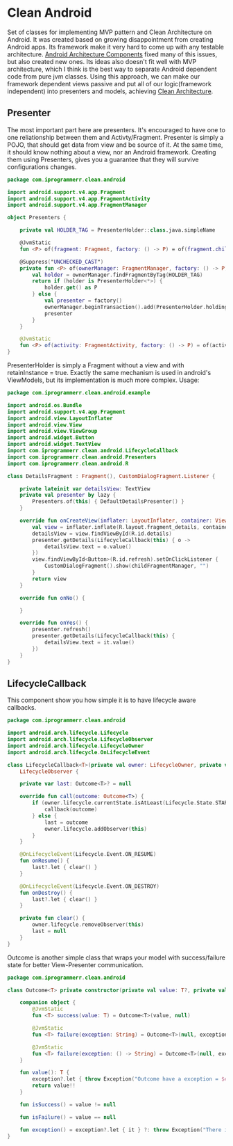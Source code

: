 # Clean Android
Set of classes for implementing MVP pattern and Clean Architecture on Android. It was created based on growing disappointment from creating Android apps. Its framework make it very hard to come up with any testable architecture. [Android Architecture Components](https://developer.android.com/topic/libraries/architecture) fixed many of this issues, but also created new ones. Its ideas also doesn't fit well with MVP architecture, which I think is the best way to separate Android dependent code from pure jvm classes. Using this approach, we can make our framework dependent views passive and put all of our logic(framework independent) into presenters and models, achieving [Clean Architecture](https://blog.cleancoder.com/uncle-bob/2012/08/13/the-clean-architecture.html).
## Presenter
The most important part here are presenters. It's encouraged to have one to one reliationship between them and Activty/Fragment. Presenter is simply a POJO, that should get data from view and be source of it. At the same time, it should know nothing about a view, nor an Android framework. Creating them using Presenters, gives you a guarantee that they will survive configurations changes.
```kotlin
package com.iprogrammerr.clean.android

import android.support.v4.app.Fragment
import android.support.v4.app.FragmentActivity
import android.support.v4.app.FragmentManager

object Presenters {

    private val HOLDER_TAG = PresenterHolder::class.java.simpleName

    @JvmStatic
    fun <P> of(fragment: Fragment, factory: () -> P) = of(fragment.childFragmentManager, factory)

    @Suppress("UNCHECKED_CAST")
    private fun <P> of(ownerManager: FragmentManager, factory: () -> P): P {
        val holder = ownerManager.findFragmentByTag(HOLDER_TAG)
        return if (holder is PresenterHolder<*>) {
            holder.get() as P
        } else {
            val presenter = factory()
            ownerManager.beginTransaction().add(PresenterHolder.holding(presenter), HOLDER_TAG).commit()
            presenter
        }
    }

    @JvmStatic
    fun <P> of(activity: FragmentActivity, factory: () -> P) = of(activity.supportFragmentManager, factory)
}
```
PresenterHolder is simply a Fragment without a view and with retainInstance = true. Exactly the same mechanism is used in android's ViewModels, but its implementation is much more complex. Usage:
```kotlin
package com.iprogrammerr.clean.android.example

import android.os.Bundle
import android.support.v4.app.Fragment
import android.view.LayoutInflater
import android.view.View
import android.view.ViewGroup
import android.widget.Button
import android.widget.TextView
import com.iprogrammerr.clean.android.LifecycleCallback
import com.iprogrammerr.clean.android.Presenters
import com.iprogrammerr.clean.android.R

class DetailsFragment : Fragment(), CustomDialogFragment.Listener {

    private lateinit var detailsView: TextView
    private val presenter by lazy {
        Presenters.of(this) { DefaultDetailsPresenter() }
    }

    override fun onCreateView(inflater: LayoutInflater, container: ViewGroup?, savedInstanceState: Bundle?): View? {
        val view = inflater.inflate(R.layout.fragment_details, container, false)
        detailsView = view.findViewById(R.id.details)
        presenter.getDetails(LifecycleCallback(this) { o ->
            detailsView.text = o.value()
        })
        view.findViewById<Button>(R.id.refresh).setOnClickListener {
            CustomDialogFragment().show(childFragmentManager, "")
        }
        return view
    }

    override fun onNo() {

    }

    override fun onYes() {
        presenter.refresh()
        presenter.getDetails(LifecycleCallback(this) {
            detailsView.text = it.value()
        })
    }
}
```

## LifecycleCallback
This component show you how simple it is to have lifecycle aware callbacks.
```kotlin
package com.iprogrammerr.clean.android

import android.arch.lifecycle.Lifecycle
import android.arch.lifecycle.LifecycleObserver
import android.arch.lifecycle.LifecycleOwner
import android.arch.lifecycle.OnLifecycleEvent

class LifecycleCallback<T>(private val owner: LifecycleOwner, private val callback: (Outcome<T>) -> Unit) : Callback<T>,
    LifecycleObserver {

    private var last: Outcome<T>? = null

    override fun call(outcome: Outcome<T>) {
        if (owner.lifecycle.currentState.isAtLeast(Lifecycle.State.STARTED)) {
            callback(outcome)
        } else {
            last = outcome
            owner.lifecycle.addObserver(this)
        }
    }

    @OnLifecycleEvent(Lifecycle.Event.ON_RESUME)
    fun onResume() {
        last?.let { clear() }
    }

    @OnLifecycleEvent(Lifecycle.Event.ON_DESTROY)
    fun onDestroy() {
        last?.let { clear() }
    }

    private fun clear() {
        owner.lifecycle.removeObserver(this)
        last = null
    }
}
```
Outcome is another simple class that wraps your model with success/failure state for better View-Presenter communication.
```kotlin
package com.iprogrammerr.clean.android

class Outcome<T> private constructor(private val value: T?, private val exception: String?) {

    companion object {
        @JvmStatic
        fun <T> success(value: T) = Outcome<T>(value, null)

        @JvmStatic
        fun <T> failure(exception: String) = Outcome<T>(null, exception)

        @JvmStatic
        fun <T> failure(exception: () -> String) = Outcome<T>(null, exception())
    }

    fun value(): T {
        exception?.let { throw Exception("Outcome have a exception = $exception") }
        return value!!
    }

    fun isSuccess() = value != null

    fun isFailure() = value == null

    fun exception() = exception?.let { it } ?: throw Exception("There is no exception, result has a value: $value")
}
```
